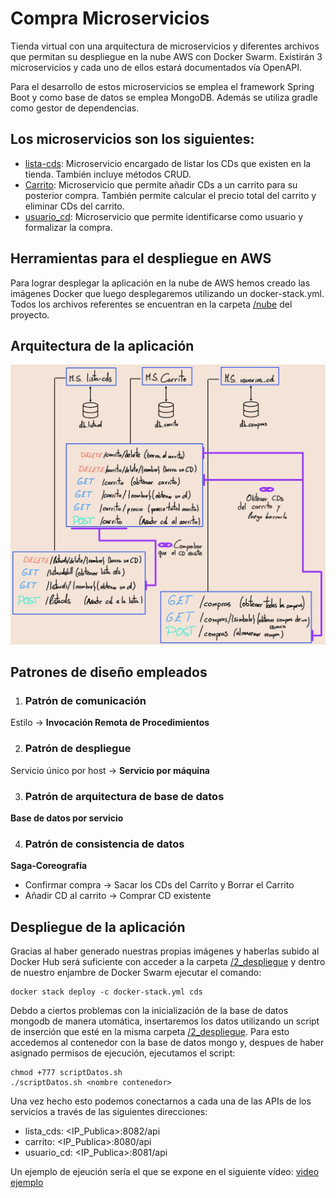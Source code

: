 # Compra Microservicios
 Tienda virtual con una arquitectura de microservicios y diferentes archivos que permitan su despliegue en la nube AWS con Docker Swarm. Existirán 3 microservicios y cada uno de ellos estará documentados vía OpenAPI.
 
 Para el desarrollo de estos microservicios se emplea el framework Spring Boot y como base de datos se emplea MongoDB. Además se utiliza gradle como gestor de dependencias.
## Los microservicios son los siguientes:
 * [lista-cds](https://github.com/campos748/compraMicroservicios/tree/main/lista-cds): Microservicio encargado de listar los CDs que existen en la tienda. También incluye métodos CRUD. 
 * [Carrito](https://github.com/campos748/compraMicroservicios/tree/main/Carrito): Microservicio que permite añadir CDs a un carrito para su posterior compra. También permite calcular el precio total del carrito y eliminar CDs del carrito.
 * [usuario_cd](https://github.com/campos748/compraMicroservicios/tree/main/usuarios_cd): Microservicio que permite identificarse como usuario y formalizar la compra.
 
## Herramientas para el despliegue en AWS
Para lograr desplegar la aplicación en la nube de AWS hemos creado las imágenes Docker que luego desplegaremos utilizando un docker-stack.yml. Todos los archivos referentes se encuentran en la carpeta [/nube](https://github.com/campos748/compraMicroservicios/tree/main/nube) del proyecto.

## Arquitectura de la aplicación
![Arquitectura de la aplicación](/0_imagenes/Arquitectura.jpg)

## Patrones de diseño empleados

1. ### Patrón de comunicación
Estilo → **Invocación Remota de Procedimientos**

2. ### Patrón de despliegue
Servicio único por host → **Servicio por máquina**

3. ### Patrón de arquitectura de base de datos
**Base de datos por servicio**

4. ### Patrón de consistencia de datos
**Saga-Coreografía**

* Confirmar compra → Sacar los CDs del Carrito y Borrar el Carrito
* Añadir CD al carrito → Comprar CD existente

## Despliegue de la aplicación
Gracias al haber generado nuestras propias imágenes y haberlas subido al Docker Hub será suficiente con acceder a la carpeta [/2_despliegue](https://github.com/campos748/compraMicroservicios/tree/main/2_despliegue) y dentro de nuestro enjambre de Docker Swarm ejecutar el comando:
```
docker stack deploy -c docker-stack.yml cds
```
Debdo a ciertos problemas con la inicialización de la base de datos mongodb de manera utomática, insertaremos los datos utilizando un script de inserción que esté en la misma carpeta [/2_despliegue](https://github.com/campos748/compraMicroservicios/tree/main/2_despliegue). Para esto accedemos al contenedor con la base de datos mongo y, despues de haber asignado permisos de ejecución, ejecutamos el script:
```
chmod +777 scriptDatos.sh
./scriptDatos.sh <nombre contenedor>
```
Una vez hecho esto podemos conectarnos a cada una de las APIs de los servicios a través de las siguientes direcciones:
* lista_cds:  <IP_Publica>:8082/api
* carrito:    <IP_Publica>:8080/api
* usuario_cd: <IP_Publica>:8081/api

Un ejemplo de ejeución sería el que se expone en el siguiente vídeo:
[video ejemplo](/0_imagenes/ejemplo.mp4)

